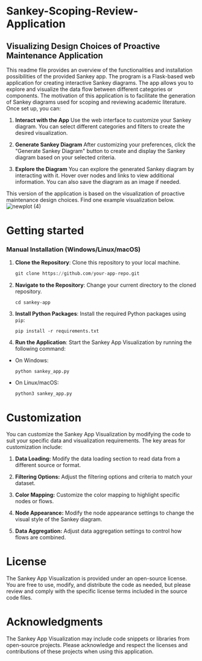 # Sankey-Scoping-Review-Application 
## Visualizing Design Choices of Proactive Maintenance Application

This readme file provides an overview of the functionalities and installation possibilities of the provided Sankey app. The program is a Flask-based web application for creating interactive Sankey diagrams. The app allows you to explore and visualize the data flow between different categories or components. The motivation of this application is to facilitate the generation of Sankey diagrams used for scoping and reviewing academic literature.
Once set up, you can:
1. **Interact with the App**
Use the web interface to customize your Sankey diagram. You can select different categories and filters to create the desired visualization.

2. **Generate Sankey Diagram**
After customizing your preferences, click the "Generate Sankey Diagram" button to create and display the Sankey diagram based on your selected criteria.

3. **Explore the Diagram**
You can explore the generated Sankey diagram by interacting with it. Hover over nodes and links to view additional information. You can also save the diagram as an image if needed.

This version of the application is based on the visualization of proactive maintenance design choices. Find one example visualization below.
![newplot (4)](https://github.com/H2020-InnoCyPES-ITN/Sankey-Scoping-Review/assets/101191232/9189a179-c411-4e04-a90c-db44bfec73d8)


# Getting started


### Manual Installation (Windows/Linux/macOS)

1. **Clone the Repository**: Clone this repository to your local machine.
   
   ```python
   git clone https://github.com/your-app-repo.git
   ```
   
2. **Navigate to the Repository**: Change your current directory to the cloned repository.
   ```
   cd sankey-app
   ```

3. **Install Python Packages**: Install the required Python packages using `pip`:
   ```
   pip install -r requirements.txt
   ```
4. **Run the Application**: Start the Sankey App Visualization by running the following command:

- On Windows:

  ```
  python sankey_app.py
  ```

- On Linux/macOS:

  ```
  python3 sankey_app.py
  ```


# Customization
You can customize the Sankey App Visualization by modifying the code to suit your specific data and visualization requirements. The key areas for customization include:

1. **Data Loading:** Modify the data loading section to read data from a different source or format.

2. **Filtering Options:** Adjust the filtering options and criteria to match your dataset.

3. **Color Mapping:** Customize the color mapping to highlight specific nodes or flows.

4. **Node Appearance:** Modify the node appearance settings to change the visual style of the Sankey diagram.

5. **Data Aggregation:** Adjust data aggregation settings to control how flows are combined.

# License
The Sankey App Visualization is provided under an open-source license. You are free to use, modify, and distribute the code as needed, but please review and comply with the specific license terms included in the source code files.

# Acknowledgments
The Sankey App Visualization may include code snippets or libraries from open-source projects. Please acknowledge and respect the licenses and contributions of these projects when using this application.
